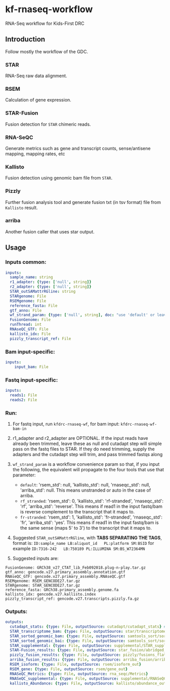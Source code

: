 # kf-rnaseq-workflow
RNA-Seq workflow for Kids-First DRC

## Introduction
Follow mostly the workflow of the GDC.

### STAR
RNA-Seq raw data alignment.
### RSEM
Calculation of gene expression.
### STAR-Fusion
Fusion detection for `STAR` chimeric reads.
### RNA-SeQC
Generate metrics such as gene and transcript counts, sense/antisene mapping, mapping rates, etc
### Kallisto
Fusion detection using genomic bam file from `STAR`.
### Pizzly
Further fusion analysis tool and generate fusion txt (in tsv format) file from `Kallisto` result.
### arriba
Another fusion caller that uses star output.


## Usage

### Inputs common:
```yaml
inputs:
  sample_name: string
  r1_adapter: {type: ['null', string]}
  r2_adapter: {type: ['null', string]}
  STAR_outSAMattrRGline: string
  STARgenome: File
  RSEMgenome: File
  reference_fasta: File
  gtf_anno: File
  wf_strand_param: {type: ['null', string], doc: "use 'default' or leave blank for unstranded/auto, rf_stranded if read1 in the fastq read pairs is reverse complement to the transcript, fr-stranded if read1 same sense as transcript"}
  FusionGenome: File
  runThread: int
  RNAseQC_GTF: File
  kallisto_idx: File
  pizzly_transcript_ref: File
```

### Bam input-specific:
```yaml
inputs:
    input_bam: File

```

### Fastq input-specific:
```yaml
inputs:
  reads1: File
  reads2: File

```

### Run:

1) For fastq input, run `kfdrc-rnaseq-wf`, for bam input: `kfdrc-rnaseq-wf-bam-in`

2) r1_adapter and r2_adapter are OPTIONAL.  If the input reads have already been trimmed, leave these as null and 
cutadapt step will simple pass on the fastq files to STAR.  If they do need trimming, supply the adapters and the 
cutadapt step will trim, and pass trimmed fastqs along

3) `wf_strand_param` is a workflow convenience param so that, if you input the following, the equivalent will propagate 
to the four tools that use that parameter:
    - `default`: 'rsem_std': null, 'kallisto_std': null, 'rnaseqc_std': null, 'arriba_std': null. This means unstranded or auto in the case of arriba.
    - `rf_stranded`: 'rsem_std': 0, 'kallisto_std': 'rf-stranded', 'rnaseqc_std': 'rf', 'arriba_std': 'reverse'.  This means if read1 in the input fastq/bam is reverse complement to the transcript that it maps to.
    - `fr-stranded`: 'rsem_std': 1, 'kallisto_std': 'fr-stranded', 'rnaseqc_std': 'fr', 'arriba_std': 'yes'. This means if read1 in the input fastq/bam is the same sense (maps 5' to 3') to the transcript that it maps to.

4) Suggested `STAR_outSAMattrRGline`, with **TABS SEPARATING THE TAGS**,  format is:
    `ID:sample_name LB:aliquot_id   PL:platform SM:BSID`
    for example `ID:7316-242   LB:750189 PL:ILLUMINA SM:BS_W72364MN`
5) Suggested inputs are:
```text
FusionGenome: GRCh38_v27_CTAT_lib_Feb092018.plug-n-play.tar.gz
gtf_anno: gencode.v27.primary_assembly.annotation.gtf
RNAseQC_GTF: gencode.v27.primary_assembly.RNAseQC.gtf
RSEMgenome: RSEM_GENCODE27.tar.gz
STARgenome: STAR_GENCODE27.tar.gz
reference_fasta: GRCh38.primary_assembly.genome.fa
kallisto_idx: gencode.v27.kallisto.index
pizzly_transcript_ref: gencode.v27.transcripts.pizzly.fa.gz
```

### Outputs:
```yaml
outputs:
  cutadapt_stats: {type: File, outputSource: cutadapt/cutadapt_stats} # only if adapter supplied
  STAR_transcriptome_bam: {type: File, outputSource: star/transcriptome_bam_out}
  STAR_sorted_genomic_bam: {type: File, outputSource: samtools_sort/sorted_bam}
  STAR_sorted_genomic_bai: {type: File, outputSource: samtools_sort/sorted_bai}
  STAR_supplemental: {type: File, outputSource: supplemental/STAR_supplemental} # contains STAR final log, sj junctions file, chimeric junctions file, and gene count file
  STAR-Fusion_results: {type: File, outputSource: star_fusion/abridged_coding}
  pizzly_fusion_results: {type: File, outputSource: pizzly/fusions_flattened}
  arriba_fusion_results: {type: File, outputSource: arriba_fusion/arriba_fusions}
  RSEM_isoform: {type: File, outputSource: rsem/isoform_out}
  RSEM_gene: {type: File, outputSource: rsem/gene_out}
  RNASeQC_Metrics: {type: File, outputSource: rna_seqc/Metrics}
  RNASeQC_supplemental: {type: File, outputSource: supplemental/RNASeQC_supplemental} # contains RNASeQC counts files
  kallisto_Abundance: {type: File, outputSource: kallisto/abundance_out}
  ```